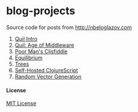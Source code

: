 blog-projects
=============

Source code for posts from http://nbeloglazov.com

1. [Quil Intro](https://github.com/nbeloglazov/blog-projects/tree/master/quil-intro)
2. [Quil: Age of Middleware](https://github.com/nbeloglazov/blog-projects/tree/master/quil-age-of-middleware)
3. [Poor Man's Cljsfiddle](https://github.com/nbeloglazov/blog-projects/tree/master/cljsbin)
3. [Equilibrium](https://github.com/nbeloglazov/blog-projects/tree/master/equilibrium)
4. [Trees](https://github.com/nbeloglazov/blog-projects/tree/master/trees)
5. [Self-Hosted ClojureScript](https://github.com/nbeloglazov/blog-projects/tree/master/self-hosted-cljs)
6. [Random Vector Generation](https://github.com/nbeloglazov/blog-projects/tree/master/vector-generation)

#### License

[MIT License](https://github.com/nbeloglazov/blog-projects/blob/master/LICENSE)
